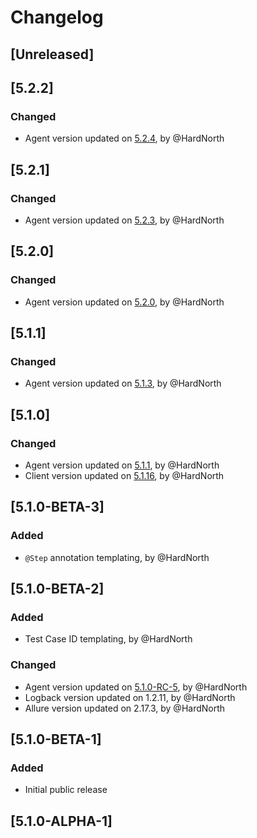 # Changelog

## [Unreleased]

## [5.2.2]
### Changed
- Agent version updated on [5.2.4](https://github.com/reportportal/agent-java-spock/releases/tag/5.2.4), by @HardNorth

## [5.2.1]
### Changed
- Agent version updated on [5.2.3](https://github.com/reportportal/agent-java-spock/releases/tag/5.2.3), by @HardNorth

## [5.2.0]
### Changed
- Agent version updated on [5.2.0](https://github.com/reportportal/agent-java-spock/releases/tag/5.2.0), by @HardNorth

## [5.1.1]
### Changed
- Agent version updated on [5.1.3](https://github.com/reportportal/agent-java-spock/releases/tag/5.1.3), by @HardNorth

## [5.1.0]
### Changed
- Agent version updated on [5.1.1](https://github.com/reportportal/agent-java-spock/releases/tag/5.1.1), by @HardNorth
- Client version updated on [5.1.16](https://github.com/reportportal/client-java/releases/tag/5.1.15), by @HardNorth

## [5.1.0-BETA-3]
### Added
- `@Step` annotation templating, by @HardNorth

## [5.1.0-BETA-2]
### Added
- Test Case ID templating, by @HardNorth
### Changed
- Agent version updated on [5.1.0-RC-5](https://github.com/reportportal/agent-java-spock/releases/tag/5.1.0-RC-5), by @HardNorth
- Logback version updated on 1.2.11, by @HardNorth
- Allure version updated on 2.17.3, by @HardNorth

## [5.1.0-BETA-1]
### Added
- Initial public release

## [5.1.0-ALPHA-1]
